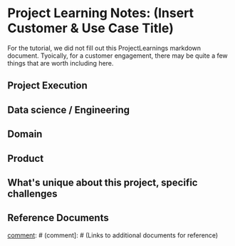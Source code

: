 # Project Learning Notes: (Insert Customer & Use Case Title)

For the tutorial, we did not fill out this ProjectLearnings markdown document. Tyoically, for a customer engagement, there may be quite a few things that are worth including here.

## 	Project Execution
[comment]: # (Learnings around the customer engagement process)

## Data science / Engineering
[comment]: # (Learnings related to data science/engineering, tips/tricks, etc)

## Domain
[comment]: # (Learnings around the business domain)

## Product
[comment]: # (Learnings around the products and services utilized in the solution, e.g. ADLA had a bug X)

##	What's unique about this project, specific challenges
[comment]: # (Specific issues or setup, unique things, specific challenges that had to be addressed during the engagement and how that was accomplished)

## Reference Documents
[comment]: # (comment]: # (Links to additional documents for reference)
